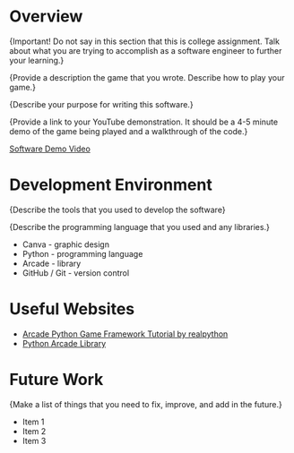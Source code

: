 # Overview

{Important!  Do not say in this section that this is college assignment.  Talk about what you are trying to accomplish as a software engineer to further your learning.}

{Provide a description the game that you wrote. Describe how to play your game.}

{Describe your purpose for writing this software.}

{Provide a link to your YouTube demonstration.  It should be a 4-5 minute demo of the game being played and a walkthrough of the code.}

[Software Demo Video](http://youtube.link.goes.here)

# Development Environment

{Describe the tools that you used to develop the software}

{Describe the programming language that you used and any libraries.}
* Canva - graphic design
* Python - programming language
* Arcade - library
* GitHub / Git - version control

# Useful Websites

* [Arcade Python Game Framework Tutorial by realpython](https://realpython.com/arcade-python-game-framework/)
* [Python Arcade Library](https://api.arcade.academy/en/latest/)

# Future Work

{Make a list of things that you need to fix, improve, and add in the future.}
* Item 1
* Item 2
* Item 3